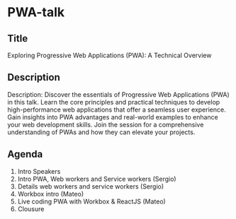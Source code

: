# PWA-talk

## Title

Exploring Progressive Web Applications (PWA): A Technical Overview

## Description

Description: Discover the essentials of Progressive Web Applications (PWA) in this talk. Learn the core principles and practical techniques to develop high-performance web applications that offer a seamless user experience. Gain insights into PWA advantages and real-world examples to enhance your web development skills. Join the session for a comprehensive understanding of PWAs and how they can elevate your projects.

## Agenda

1. Intro Speakers
1. Intro PWA, Web workers and Service workers (Sergio)
1. Details web workers and service workers (Sergio)
1. Workbox intro (Mateo)
1. Live coding PWA with Workbox & ReactJS (Mateo)
1. Clousure
